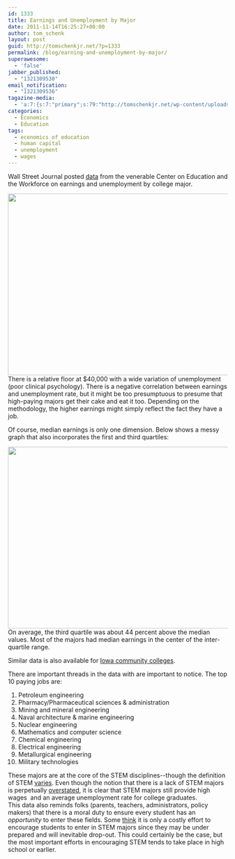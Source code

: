 ```yaml
---
id: 1333
title: Earnings and Unemployment by Major
date: 2011-11-14T16:25:27+00:00
author: tom_schenk
layout: post
guid: http://tomschenkjr.net/?p=1333
permalink: /blog/earning-and-unemployment-by-major/
superawesome:
  - 'false'
jabber_published:
  - "1321309530"
email_notification:
  - "1321309536"
tagazine-media:
  - 'a:7:{s:7:"primary";s:79:"http://tomschenkjr.net/wp-content/uploads/2011/11/median-earnings-unemployment.png";s:6:"images";a:2:{s:79:"http://tomschenkjr.net/wp-content/uploads/2011/11/median-earnings-unemployment.png";a:6:{s:8:"file_url";s:79:"http://tomschenkjr.net/wp-content/uploads/2011/11/median-earnings-unemployment.png";s:5:"width";s:3:"600";s:6:"height";s:3:"416";s:4:"type";s:5:"image";s:4:"area";s:6:"249600";s:9:"file_path";s:0:"";}s:81:"http://tomschenkjr.net/wp-content/uploads/2011/11/earnings-quartile-unemployment.png";a:6:{s:8:"file_url";s:81:"http://tomschenkjr.net/wp-content/uploads/2011/11/earnings-quartile-unemployment.png";s:5:"width";s:3:"600";s:6:"height";s:3:"416";s:4:"type";s:5:"image";s:4:"area";s:6:"249600";s:9:"file_path";s:0:"";}}s:6:"videos";a:0:{}s:11:"image_count";s:1:"2";s:6:"author";s:6:"176156";s:7:"blog_id";s:7:"8375094";s:9:"mod_stamp";s:19:"2011-11-14 22:25:27";}'
categories:
  - Economics
  - Education
tags:
  - economics of education
  - human capital
  - unemployment
  - wages
---
```

Wall Street Journal posted <a href="http://graphicsweb.wsj.com/documents/NILF1111/#term=">data</a> from the venerable Center on Education and the Workforce on earnings and unemployment by college major.

<a href="http://tomschenkjr.net/wordpress/wp-content/uploads/2011/11/median-earnings-unemployment.png"><img class="aligncenter size-full wp-image-1334" title="median-earnings-unemployment" src="http://tomschenkjr.net/wordpress/wp-content/uploads/2011/11/median-earnings-unemployment.png" alt="" width="600" height="416" /></a>There is a relative floor at $40,000 with a wide variation of unemployment (poor clinical psychology). There is a negative correlation between earnings and unemployment rate, but it might be too presumptuous to presume that high-paying majors get their cake and eat it too. Depending on the methodology, the higher earnings might simply reflect the fact they have a job.

<!--more-->

Of course, median earnings is only one dimension. Below shows a messy graph that also incorporates the first and third quartiles:

<a href="http://tomschenkjr.net/wordpress/wp-content/uploads/2011/11/earnings-quartile-unemployment.png"><img class="aligncenter size-full wp-image-1335" title="earnings-quartile-unemployment" src="http://tomschenkjr.net/wordpress/wp-content/uploads/2011/11/earnings-quartile-unemployment.png" alt="" width="600" height="416" /></a>On average, the third quartile was about 44 percent above the median values. Most of the majors had median earnings in the center of the inter-quartile range.

Similar data is also available for <a href="http://tomschenkjr.net/2010/04/12/n-tuple-line-graphs-wages-of-graduates-and-leavers/">Iowa community colleges</a>.

There are important threads in the data with are important to notice. The top 10 paying jobs are:
<ol>
	<li>Petroleum engineering</li>
	<li>Pharmacy/Pharmaceutical sciences &amp; administration</li>
	<li>Mining and mineral engineering</li>
	<li>Naval architecture &amp; marine engineering</li>
	<li>Nuclear engineering</li>
	<li>Mathematics and computer science</li>
	<li>Chemical engineering</li>
	<li>Electrical engineering</li>
	<li>Metallurgical engineering</li>
	<li>Military technologies</li>
</ol>
<div>These majors are at the core of the STEM disciplines--though the definition of STEM <a href="http://tomschenkjr.net/wordpress/wp-content/uploads/2010/01/defining-stem-2010-1-11.pdf">varies</a>. Even though the notion that there is a lack of STEM majors is perpetually <a href="http://www.google.com/url?sa=t&amp;rct=j&amp;q=&amp;esrc=s&amp;source=web&amp;cd=1&amp;ved=0CCAQFjAA&amp;url=http%3A%2F%2Fwww.jstor.org%2Fstable%2F1883726&amp;ei=35PBTu3iGOvisQKTuMG0BA&amp;usg=AFQjCNEI0sxdvCy8RhbqSitQbM67TjtyJQ&amp;sig2=6dlpamf380zYchto16wBOg">overstated</a>, it is clear that STEM majors still provide high wages  and an average unemployment rate for college graduates.</div>
<div>This data also reminds folks (parents, teachers, administrators, policy makers) that there is a moral duty to ensure every student has an <em>opportunity</em> to enter these fields. Some <a href="http://www.mindingthecampus.com/originals/2011/11/about_all_those_stem_dropouts.html">think</a> it is only a costly effort to encourage students to enter in STEM majors since they may be under prepared and will inevitable drop-out. This could certainly be the case, but the most important efforts in encouraging STEM tends to take place in high school or earlier.</div>